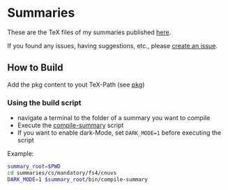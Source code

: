 # Summaries

These are the TeX files of my summaries published [here](https://fabian.damken.net/summaries).

If you found any issues, having suggestions, etc., please [create an issue](https://github.com/fdamken/summaries/issues/new).

## How to Build
Add the pkg content to yout TeX-Path (see [pkg](pkg/README.md))
### Using the build script
- navigate a terminal to the folder of a summary you want to compile
- Execute the [compile-summary](bin/compile-summary) script
- If you want to enable dark-Mode, set `DARK_MODE=1` before executing the script  

Example:
```sh
summary_root=$PWD
cd summaries/cs/mandatory/fs4/cnuvs  
DARK_MODE=1 $summary_root/bin/compile-summary
```